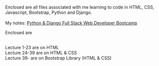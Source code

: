 Enclosed are all files associated with me learning to code in HTML, CSS, Javascript, Bootstrap, Python and Django.<br><br>
My notes: <a href="#">Python & Django Full Stack Web Developer Bootcamp</a>


Enclosed are 

<br>
Lecture 1-23 are on HTML<br>
Lecture 24-39 are on HTML & CSS<br>
Lecture 39- are on Bootstrap Library (HTML & CSS)<br>
